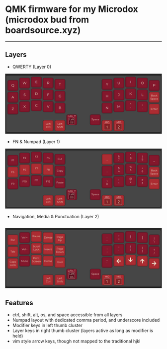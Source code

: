 # QMK firmware for my Microdox (microdox bud from boardsource.xyz)
---

## Layers
- QWERTY (Layer 0)

![Layer 0](l0.png "QWERTY")
- FN & Numpad (Layer 1)

![Layer 1](l1.png "FN & Numpad")
- Navigation, Media & Punctuation (Layer 2)

![Layer 2](l2.png "Navigation, Media & Punctuation")
---

## Features
- ctrl, shift, alt, os, and space accessible from all layers
- Numpad layout with dedicated comma period, and underscore included
- Modifier keys in left thumb cluster
- Layer keys in right thumb cluster (layers active as long as modifier is held)
- vim style arrow keys, though not mapped to the traditional hjkl
